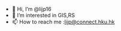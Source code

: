 - 👋 Hi, I’m @lijp16
- 👀 I’m interested in GIS,RS
- 📫 How to reach me :lijp@connect.hku.hk

<!---
lijp16/lijp16 is a ✨ special ✨ repository because its `README.md` (this file) appears on your GitHub profile.
You can click the Preview link to take a look at your changes.
--->
